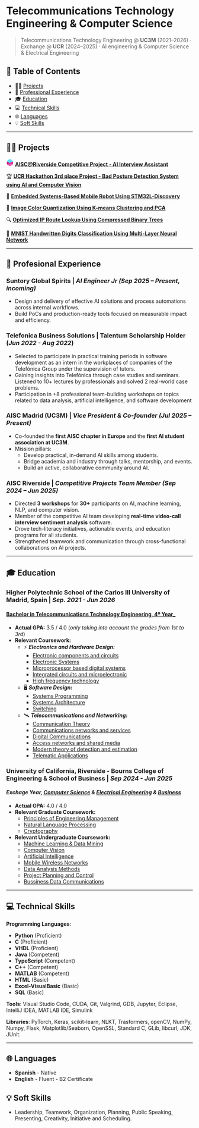 # Telecommunications Technology Engineering & Computer Science

> Telecommunications Technology Engineering @ **UC3M** (2021–2026) · Exchange @ **UCR** (2024–2025) · AI engineering & Computer Science & Electrical Engineering

## 🧭 Table of Contents
- 👨‍💻 [Projects](#projects)
- 💼 [Professional Experience](#professional-experience)
- 🎓 [Education](#education)
- 💻 [Technical Skills](#technical-skills)
- 🌐 [Languages](#languages)
- 💡 [Soft Skills](#soft-skills)

---

## 👨‍💻 Projects
<img src="images/aisc.svg" width="20" height="20" alt="aisc icon">    **[AISC@Riverside Competitive Project - AI Interview Assistant](https://github.com/alfonsomayoral/AISC_Competitive_Project_Web)**

🏆 **[UCR Hackathon 3rd place Project - Bad Posture Detection System using AI and Computer Vision](https://github.com/alfonsomayoral/BearHack_Project/tree/main)**

🤖 **[Embedded Systems-Based Mobile Robot Using STM32L-Discovery](https://github.com/alfonsomayoral/Embedded-Systems-Based-Mobile-Robot-Using-STM32L-Discovery)**

🎨 **[Image Color Quantization Using K-means Clustering and PCA](https://github.com/alfonsomayoral/ImageColorQuantization_PythonProject)**

🔍 **[Optimized IP Route Lookup Using Compressed Binary Trees](https://github.com/alfonsomayoral/Optimized-IP-Route-Lookup-Using-Compressed-Binary-Trees)**

🔢 **[MNIST Handwritten Digits Classification Using Multi-Layer Neural Network](https://github.com/alfonsomayoral/MNIST-Handwritten-Digit-Classification-Using-a-Multi-Layer-Neural-Network)**

---

## 💼 Profesional Experience
### **Suntory Global Spirits** | *AI Engineer Jr* *(Sep 2025 – Present, incoming)*
- Design and delivery of effective AI solutions and process automations across internal workflows.
- Build PoCs and production-ready tools focused on measurable impact and efficiency.

### **Telefonica Business Solutions |  Talentum Scholarship Holder (_Jun 2022 - Aug 2022_)**
- Selected to participate in practical training periods in software development as an intern in the workplaces of companies of the Telefónica Group under the supervision of tutors.
- Gaining insights into Telefónica through case studies and seminars. Listened to 10+ lectures by professionals and solved 2 real-world case problems.
- Participation in +8 professional team-building workshops on topics related to data analysis, artificial intelligence, and software development

### **AISC Madrid (UC3M)** | *Vice President & Co-founder* *(Jul 2025 – Present)*
- Co-founded the **first AISC chapter in Europe** and the **first AI student association at UC3M**.
- Mission pillars:
  -  Develop practical, in-demand AI skills among students.
  -  Bridge academia and industry through talks, mentorship, and events.
  -  Build an active, collaborative community around AI.

### **AISC Riverside** | *Competitive Projects Team Member* *(Sep 2024 – Jun 2025)*
- Directed **3 workshops** for **30+** participants on AI, machine learning, NLP, and computer vision.
- Member of the competitive AI team developing **real-time video-call interview sentiment analysis** software.
- Drove tech-literacy initiatives, actionable events, and education programs for all students.
- Strengthened teamwork and communication through cross-functional collaborations on AI projects.

---

## 🎓 Education
### **Higher Polytechnic School of the Carlos III University of Madrid, Spain** | *Sep. 2021 - Jun 2026*
#### [Bachelor in Telecommunications Technology Engineering, 4º Year_](https://www.uc3m.es/bachelor-degree/telecommunication)
- **Actual GPA:** 3.5 / 4.0 (_only taking into account the grades from 1st to 3rd_)
- **Relevant Coursework:**
   - ⚡ **_Electronics and Hardware Design:_**
     - [Electronic components and circuits](https://aplicaciones.uc3m.es/cpa/generaFicha?est=252&anio=2024&plan=445&asig=15374&idioma=2)
     - [Electronic Systems](https://aplicaciones.uc3m.es/cpa/generaFicha?est=252&plan=445&asig=15383&idioma=2)
     - [Microprocessor based digital systems](https://aplicaciones.uc3m.es/cpa/generaFicha?est=252&plan=445&asig=15380&idioma=2)
     - [Integrated circuits and microelectronic](https://aplicaciones.uc3m.es/cpa/generaFicha?est=252&plan=445&asig=15389&idioma=2)
     - [High frequency technology](https://aplicaciones.uc3m.es/cpa/generaFicha?est=252&plan=445&asig=15387&idioma=2)
   - 🖥️ **_Software Design:_**
     - [Systems Programming](https://aplicaciones.uc3m.es/cpa/generaFicha?est=252&plan=445&asig=15370&idioma=2)
     - [Systems Architecture](https://aplicaciones.uc3m.es/cpa/generaFicha?est=252&plan=445&asig=15376&idioma=2)
     - [Switching](https://aplicaciones.uc3m.es/cpa/generaFicha?est=252&plan=445&asig=15390&idioma=2)
   - 🛰️ **_Telecommunications and Networking:_**
     - [Communication Theory](https://aplicaciones.uc3m.es/cpa/generaFicha?est=252&plan=445&asig=15381&idioma=2)
     - [Communications networks and services](https://aplicaciones.uc3m.es/cpa/generaFicha?est=252&plan=445&asig=15379&idioma=2)
     - [Digital Communications](https://aplicaciones.uc3m.es/cpa/generaFicha?est=252&plan=445&asig=15385&idioma=2)
     - [Access networks and shared media](https://aplicaciones.uc3m.es/cpa/generaFicha?est=252&plan=445&asig=15375&idioma=2)
     - [Modern theory of detection and estimation](https://aplicaciones.uc3m.es/cpa/generaFicha?est=252&plan=445&asig=15938&idioma=2)
     - [Telematic Applications](https://aplicaciones.uc3m.es/cpa/generaFicha?est=252&plan=445&asig=16101&idioma=2)
  
### **University of California, Riverside - Bourns College of Engineering & School of Business** | *Sep 2024 - Jun 2025*
#### _Exchage Year, [Computer Science](https://www1.cs.ucr.edu/programs/undergraduate/computer-science) & [Electrical Engineering](https://www.ece.ucr.edu/undergraduate-program) & [Business](https://business.ucr.edu/undergraduate/major)_
-  **Actual GPA:** 4.0 / 4.0
-  **Relevant Graduate Coursework:**
    - [Principles of Engineering Management](https://msol.ucr.edu/courses/engr203)
    - [Natural Language Processing](https://www.coursicle.com/ucr/courses/CS/222/)
    - [Cryptography](https://www.coursicle.com/ucr/courses/CS/216/)
-  **Relevant Undergraduate Coursework:**
    -  [Machine Learning & Data Mining](https://www.coursicle.com/ucr/courses/CS/171/)
    -  [Computer Vision](https://www.coursicle.com/ucr/courses/EE/146/)
    -  [Artificial Intelligence](https://www.coursicle.com/ucr/courses/CS/170/)
    -  [Mobile Wireless Networks](https://www.coursicle.com/ucr/courses/CS/169/)
    -  [Data Analysis Methods](https://www.coursicle.com/ucr/courses/CS/105/)
    -  [Project Planning and Control](https://www.coursicle.com/ucr/courses/BUS/128/)
    -  [Bussiness Data Communications](https://www.coursicle.com/ucr/courses/BUS/175/)

---

## 💻 Technical Skills
**Programming Languages**:
   - **Python** (Proficient)
   - **C** (Proficient)
   - **VHDL** (Proficient)
   - **Java** (Competent)
   - **TypeScript** (Competent)
   - **C++** (Competent)
   - **MATLAB** (Competent)
   - **HTML** (Basic)
   - **Excel-VisualBasic** (Basic)
   - **SQL** (Basic)

**Tools**: Visual Studio Code, CUDA, Git, Valgrind, GDB, Jupyter, Eclipse, IntelliJ IDEA, MATLAB IDE, Simulink

**Libraries**: PyTorch, Keras, scikit-learn, NLKT, Trasformers, openCV, NumPy, Numpy, Flask, Matplotlib/Seaborn, OpenSSL, Standard C, GLib, libcurl, JDK, JUnit.

---

## 🌐 Languages 
- **Spanish** - Native
- **English** - Fluent - B2 Certificate

## 💡 Soft Skills
- Leadership, Teamwork, Organization, Planning, Public Speaking, Presenting, Creativity, Initiative and Scheduling.

